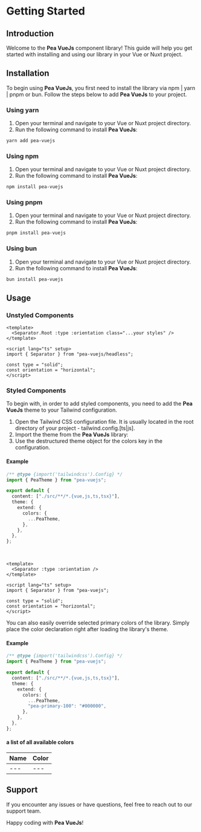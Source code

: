 # Getting Started

## Introduction

Welcome to the <b class="text-[#d5e47c]">Pea VueJs</b> component library! This guide will help you get started with installing and using our library in your Vue or Nuxt project.

## Installation

To begin using <b class="text-[#d5e47c]">Pea VueJs</b>, you first need to install the library via npm | yarn | pnpm or bun. Follow the steps below to add <b class="text-[#d5e47c]">Pea VueJs</b> to your project.

### Using yarn

<ol>
  <li>Open your terminal and navigate to your Vue or Nuxt project directory.</li>
  <li>Run the following command to install  <b class="text-[#d5e47c]">Pea VueJs</b>:</li>
</ol>

```sh twoslash
yarn add pea-vuejs
```

### Using npm

<ol>
  <li>Open your terminal and navigate to your Vue or Nuxt project directory.</li>
  <li>Run the following command to install  <b class="text-[#d5e47c]">Pea VueJs</b>:</li>
</ol>

```sh twoslash
npm install pea-vuejs
```

### Using pnpm

<ol>
  <li>Open your terminal and navigate to your Vue or Nuxt project directory.</li>
  <li>Run the following command to install  <b class="text-[#d5e47c]">Pea VueJs</b>:</li>
</ol>

```sh twoslash
pnpm install pea-vuejs
```

### Using bun

<ol>
  <li>Open your terminal and navigate to your Vue or Nuxt project directory.</li>
  <li>Run the following command to install  <b class="text-[#d5e47c]">Pea VueJs</b>:</li>
</ol>

```sh twoslash
bun install pea-vuejs
```

## Usage

### Unstyled Components

```vue
<template>
  <Separator.Root :type :orientation class="...your styles" />
</template>

<script lang="ts" setup>
import { Separator } from "pea-vuejs/headless";

const type = "solid";
const orientation = "horizontal";
</script>
```

### Styled Components

To begin with, in order to add styled components, you need to add the <b class="text-[#d5e47c]">Pea VueJs</b> theme to your Tailwind configuration.

<ol>
  <li>Open the Tailwind CSS configuration file. It is usually located in the root directory of your project - tailwind.config.[ts|js].</li>
  <li>Import the theme from the <b class="text-[#d5e47c]">Pea VueJs</b> library:</li>
  <li>Use the destructured theme object for the colors key in the configuration.</li>
</ol>

#### Example

```typescript
/** @type {import('tailwindcss').Config} */
import { PeaTheme } from "pea-vuejs";

export default {
  content: ["./src/**/*.{vue,js,ts,tsx}"],
  theme: {
    extend: {
      colors: {
        ...PeaTheme,
      },
    },
  },
};
```

<br/>

```vue
<template>
  <Separator :type :orientation />
</template>

<script lang="ts" setup>
import { Separator } from "pea-vuejs";

const type = "solid";
const orientation = "horizontal";
</script>
```

You can also easily override selected primary colors of the library. Simply place the color declaration right after loading the library's theme.

#### Example

```typescript
/** @type {import('tailwindcss').Config} */
import { PeaTheme } from "pea-vuejs";

export default {
  content: ["./src/**/*.{vue,js,ts,tsx}"],
  theme: {
    extend: {
      colors: {
        ...PeaTheme,
        "pea-primary-100": "#000000",
      },
    },
  },
};
```

#### a list of all available colors

<table class="w-full text-sm text-left rtl:text-right text-gray-500 ">
   <thead class="text-xs text-gray-700 bg-gray-100 ">
      <tr>
        <th scope="col" class="px-6 py-3">
          Name
        </th>
        <th scope="col" class="px-6 py-3">
          Color
        </th>
      </tr>
   </thead>
   <tbody>
    <tr>
      <td>---</td>
      <td>---</td>
    </tr>
   </tbody>
</table>

## Support

If you encounter any issues or have questions, feel free to reach out to our support team.

Happy coding with <b class="text-[#d5e47c]">Pea VueJs</b>!
